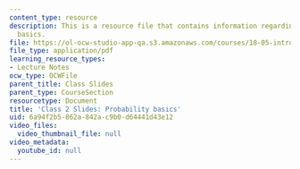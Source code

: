 ```yaml
---
content_type: resource
description: This is a resource file that contains information regarding probability
  basics.
file: https://ol-ocw-studio-app-qa.s3.amazonaws.com/courses/18-05-introduction-to-probability-and-statistics-spring-2014/6a94f2b5862a842ac9b0d64441d43e12_MIT18_05S14_class2slides.pdf
file_type: application/pdf
learning_resource_types:
- Lecture Notes
ocw_type: OCWFile
parent_title: Class Slides
parent_type: CourseSection
resourcetype: Document
title: 'Class 2 Slides: Probability basics'
uid: 6a94f2b5-862a-842a-c9b0-d64441d43e12
video_files:
  video_thumbnail_file: null
video_metadata:
  youtube_id: null
---
```

